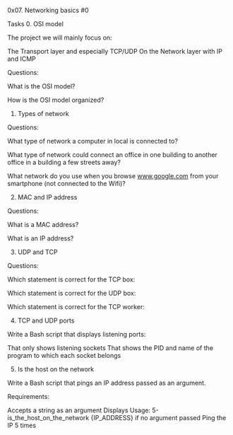 0x07. Networking basics #0

Tasks
0. OSI model

The project we will mainly focus on:

The Transport layer and especially TCP/UDP
On the Network layer with IP and ICMP

Questions:

What is the OSI model?

How is the OSI model organized?

1. Types of network

Questions:

What type of network a computer in local is connected to?

What type of network could connect an office in one building
to another office in a building a few streets away?

What network do you use when you browse www.google.com from
your smartphone (not connected to the Wifi)?

2. MAC and IP address

Questions:

What is a MAC address?

What is an IP address?

3. UDP and TCP

Questions:

Which statement is correct for the TCP box:

Which statement is correct for the UDP box:

Which statement is correct for the TCP worker:

4. TCP and UDP ports

Write a Bash script that displays listening ports:

That only shows listening sockets
That shows the PID and name of the program to which each socket belongs

5. Is the host on the network

Write a Bash script that pings an IP address passed as an argument.

Requirements:

Accepts a string as an argument
Displays Usage: 5-is_the_host_on_the_network {IP_ADDRESS} if no argument
passed
Ping the IP 5 times
